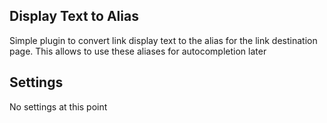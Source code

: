 ## Display Text to Alias

Simple plugin to convert link display text to the alias for the link destination page. 
This allows to use these aliases for autocompletion later

## Settings

No settings at this point